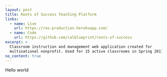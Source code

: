 ```yaml
---
layout: post
title: Roots of Success Teaching Platform
links:
  - name: Live
    url: https://ros-production.herokuapp.com/
  - name: Code
    url: https://github.com/calblueprint/roots-of-success
excerpt: >
  Classroom instruction and management web application created for
  multinational nonprofit. Used for 15 active classrooms in Spring 2017.
no_content: true
---
```


Hello world

